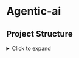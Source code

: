 # Agentic-ai

## Project Structure
<details>
<summary>Click to expand</summary>


```
Agentic-ai
├── README.md
└── basic_workflows
    └── basic_workflows.ipynb

```

</details>